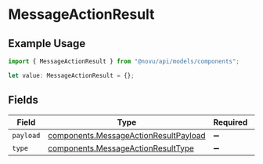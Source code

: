 # MessageActionResult

## Example Usage

```typescript
import { MessageActionResult } from "@novu/api/models/components";

let value: MessageActionResult = {};
```

## Fields

| Field                                                                                          | Type                                                                                           | Required                                                                                       | Description                                                                                    |
| ---------------------------------------------------------------------------------------------- | ---------------------------------------------------------------------------------------------- | ---------------------------------------------------------------------------------------------- | ---------------------------------------------------------------------------------------------- |
| `payload`                                                                                      | [components.MessageActionResultPayload](../../models/components/messageactionresultpayload.md) | :heavy_minus_sign:                                                                             | N/A                                                                                            |
| `type`                                                                                         | [components.MessageActionResultType](../../models/components/messageactionresulttype.md)       | :heavy_minus_sign:                                                                             | N/A                                                                                            |